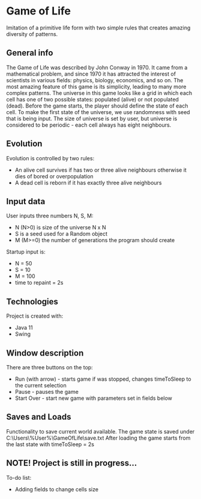 # Game of Life
Imitation of a primitive life form with two simple rules that creates amazing diversity of patterns.

## General info
The Game of Life was described by John Conway in 1970. It came from a mathematical problem, and since 1970 it has attracted the interest of scientists in various fields: physics, biology, economics, and so on.
The most amazing feature of this game is its simplicity, leading to many more complex patterns. The universe in this game looks like a grid in which each cell has one of two possible states: populated (alive) or not populated (dead).
                                                                                                Before the game starts, the player should define the state of each cell. To make the first state of the universe, we use randomness with seed that is being input.
                                                                                                The size of universe is set by user, but universe is considered to be periodic - each cell always has eight neighbours.
## Evolution
Evolution is controlled by two rules:
* An alive cell survives if has two or three alive neighbours otherwise it dies of bored or overpopulation
* A dead cell is reborn if it has exactly three alive neighbours

## Input data
User inputs three numbers N, S, M:
* N (N>0) is size of the universe N x N
* S is a seed used for a Random object
* M (M>=0) the number of generations the program should create

Startup input is:
* N = 50
* S = 10
* M = 100
* time to repaint = 2s

## Technologies
Project is created with:
* Java 11
* Swing

## Window description
There are three buttons on the top:
* Run (with arrow) - starts game if was stopped, changes timeToSleep to the current selection
* Pause - pauses the game
* Start Over - start new game with parameters set in fields below

## Saves and Loads
Functionality to save current world available.
The game state is saved under C:\Users\\%User%\GameOfLife\save.txt
After loading the game starts from the last state with timeToSleep = 2s

## NOTE! Project is still in progress...
To-do list:
* Adding fields to change cells size
